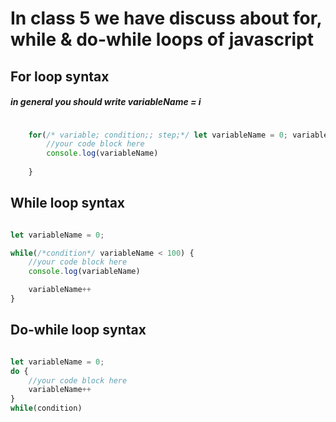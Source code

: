 # In class 5 we have discuss about for, while & do-while loops of javascript

## For loop syntax

##### in general you should write variableName = i

```javascript

    for(/* variable; condition;; step;*/ let variableName = 0; variableName < 100; variableName++) {
        //your code block here
        console.log(variableName)
        
    }


```

## While loop syntax

```javascript

let variableName = 0;

while(/*condition*/ variableName < 100) {
    //your code block here
    console.log(variableName)

    variableName++
}
```

## Do-while loop syntax 

```javascript

let variableName = 0;
do {
    //your code block here
    variableName++
}
while(condition)



```
